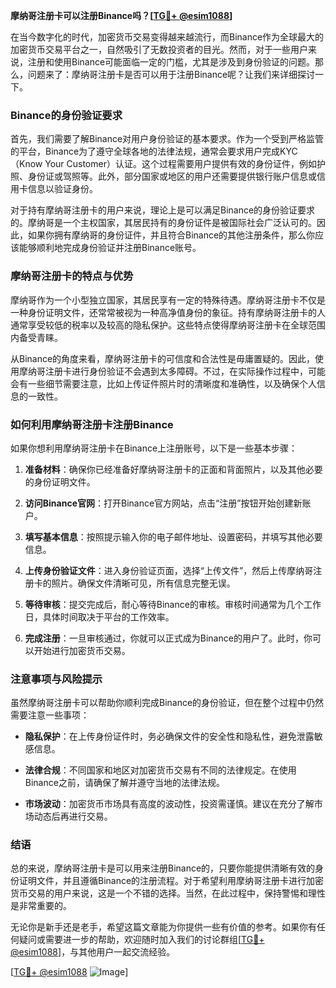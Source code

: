 **摩纳哥注册卡可以注册Binance吗？[[TG💪+ @esim1088](https://t.me/s/esim1088)]**

在当今数字化的时代，加密货币交易变得越来越流行，而Binance作为全球最大的加密货币交易平台之一，自然吸引了无数投资者的目光。然而，对于一些用户来说，注册和使用Binance可能面临一定的门槛，尤其是涉及到身份验证的问题。那么，问题来了：摩纳哥注册卡是否可以用于注册Binance呢？让我们来详细探讨一下。

### Binance的身份验证要求

首先，我们需要了解Binance对用户身份验证的基本要求。作为一个受到严格监管的平台，Binance为了遵守全球各地的法律法规，通常会要求用户完成KYC（Know Your Customer）认证。这个过程需要用户提供有效的身份证件，例如护照、身份证或驾照等。此外，部分国家或地区的用户还需要提供银行账户信息或信用卡信息以验证身份。

对于持有摩纳哥注册卡的用户来说，理论上是可以满足Binance的身份验证要求的。摩纳哥是一个主权国家，其居民持有的身份证件是被国际社会广泛认可的。因此，如果你拥有摩纳哥的身份证件，并且符合Binance的其他注册条件，那么你应该能够顺利地完成身份验证并注册Binance账号。

### 摩纳哥注册卡的特点与优势

摩纳哥作为一个小型独立国家，其居民享有一定的特殊待遇。摩纳哥注册卡不仅是一种身份证明文件，还常常被视为一种高净值身份的象征。持有摩纳哥注册卡的人通常享受较低的税率以及较高的隐私保护。这些特点使得摩纳哥注册卡在全球范围内备受青睐。

从Binance的角度来看，摩纳哥注册卡的可信度和合法性是毋庸置疑的。因此，使用摩纳哥注册卡进行身份验证不会遇到太多障碍。不过，在实际操作过程中，可能会有一些细节需要注意，比如上传证件照片时的清晰度和准确性，以及确保个人信息的一致性。

### 如何利用摩纳哥注册卡注册Binance

如果你想利用摩纳哥注册卡在Binance上注册账号，以下是一些基本步骤：

1. **准备材料**：确保你已经准备好摩纳哥注册卡的正面和背面照片，以及其他必要的身份证明文件。
   
2. **访问Binance官网**：打开Binance官方网站，点击“注册”按钮开始创建新账户。

3. **填写基本信息**：按照提示输入你的电子邮件地址、设置密码，并填写其他必要信息。

4. **上传身份验证文件**：进入身份验证页面，选择“上传文件”，然后上传摩纳哥注册卡的照片。确保文件清晰可见，所有信息完整无误。

5. **等待审核**：提交完成后，耐心等待Binance的审核。审核时间通常为几个工作日，具体时间取决于平台的工作效率。

6. **完成注册**：一旦审核通过，你就可以正式成为Binance的用户了。此时，你可以开始进行加密货币交易。

### 注意事项与风险提示

虽然摩纳哥注册卡可以帮助你顺利完成Binance的身份验证，但在整个过程中仍然需要注意一些事项：

- **隐私保护**：在上传身份证件时，务必确保文件的安全性和隐私性，避免泄露敏感信息。
  
- **法律合规**：不同国家和地区对加密货币交易有不同的法律规定。在使用Binance之前，请确保了解并遵守当地的法律法规。

- **市场波动**：加密货币市场具有高度的波动性，投资需谨慎。建议在充分了解市场动态后再进行交易。

### 结语

总的来说，摩纳哥注册卡是可以用来注册Binance的，只要你能提供清晰有效的身份证明文件，并且遵循Binance的注册流程。对于希望利用摩纳哥注册卡进行加密货币交易的用户来说，这是一个不错的选择。当然，在此过程中，保持警惕和理性是非常重要的。

无论你是新手还是老手，希望这篇文章能为你提供一些有价值的参考。如果你有任何疑问或需要进一步的帮助，欢迎随时加入我们的讨论群组[[TG💪+ @esim1088](https://t.me/s/esim1088)]，与其他用户一起交流经验。

[[TG💪+ @esim1088](https://t.me/s/esim1088) ![Image](https://i.postimg.cc/4NQfJmqS/Snipaste-2025-05-13-00-14-12.png)]